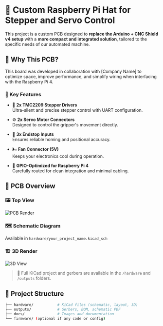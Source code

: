 # 🧠 Custom Raspberry Pi Hat for Stepper and Servo Control

This project is a custom PCB designed to **replace the Arduino + CNC Shield v4 setup** with a **more compact and integrated solution**, tailored to the specific needs of our automated machine.

## 🚀 Why This PCB?

This board was developed in collaboration with [Company Name] to optimize space, improve performance, and simplify wiring when interfacing with the Raspberry Pi 4.

### 🧩 Key Features

- 🔄 **2x TMC2209 Stepper Drivers**  
  Ultra-silent and precise stepper control with UART configuration.

- ⚙️ **2x Servo Motor Connectors**  
  Designed to control the gripper's movement directly.

- 🧱 **3x Endstop Inputs**  
  Ensures reliable homing and positional accuracy.

- 🌬️ **Fan Connector (5V)**  
  Keeps your electronics cool during operation.

- 🔌 **GPIO-Optimized for Raspberry Pi 4**  
  Carefully routed for clean integration and minimal cabling.

## 📐 PCB Overview

### 🖼️ Top View
![PCB Render](docs/images/board_top.png)

### 🗺️ Schematic Diagram
Available in `hardware/your_project_name.kicad_sch`

### 🏗️ 3D Render
![3D View](docs/images/board_3d.png)

> 📎 Full KiCad project and gerbers are available in the `/hardware` and `/outputs` folders.

## 📂 Project Structure

```bash
├── hardware/           # KiCad files (schematic, layout, 3D)
├── outputs/            # Gerbers, BOM, schematic PDF
├── docs/               # Images and documentation
└── firmware/ (optional if any code or config)
